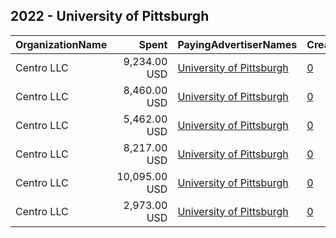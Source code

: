 ## 2022 - University of Pittsburgh 
|OrganizationName|Spent|PayingAdvertiserNames|CreativeUrls|Impressions|Genders|AgeBrackets|CountryCodes|BillingAddresses|CandidateBallotInformation|
|:---|---:|:---|:---|---:|:---|:---|:---|:---|:---|
|Centro LLC|9,234.00 USD|[University of Pittsburgh](2022/University_of_Pittsburgh.md)|[0](https://www.snap.com/political-ads/asset/7257ea76a20206e99fa267b997645c9ff1b7a032796cf3d728ab725d733ee970?mediaType=jpg)|3,230,621||18-34|united states|"11 E. Madison Ave. 6th Floor,,,Chicago,60602,US"||
|Centro LLC|8,460.00 USD|[University of Pittsburgh](2022/University_of_Pittsburgh.md)|[0](https://www.snap.com/political-ads/asset/33d38ff2c63c82a91080cb0ad326468f90017f7c00b9b6b32ec5e02eac6441e3?mediaType=jpg)|2,941,984||18-34|united states|"11 E. Madison Ave. 6th Floor,,,Chicago,60602,US"||
|Centro LLC|5,462.00 USD|[University of Pittsburgh](2022/University_of_Pittsburgh.md)|[0](https://www.snap.com/political-ads/asset/b3c2fac29f87ed18343072f7ff8b2442973d055666f51a434f816af50e0954d1?mediaType=jpg)|2,051,322||18-34|united states|"11 E. Madison Ave. 6th Floor,,,Chicago,60602,US"||
|Centro LLC|8,217.00 USD|[University of Pittsburgh](2022/University_of_Pittsburgh.md)|[0](https://www.snap.com/political-ads/asset/1afb237113f948ed5c1ae8be7d21c0fb026dd5e0d127f1b2e690c5bcd6e2c7df?mediaType=jpg)|2,859,664||18-34|united states|"11 E. Madison Ave. 6th Floor,,,Chicago,60602,US"||
|Centro LLC|10,095.00 USD|[University of Pittsburgh](2022/University_of_Pittsburgh.md)|[0](https://www.snap.com/political-ads/asset/59cee2c1d93f8661d1c44aaa08b58b6a3cd2dbdaf4f3de0bc0945953eb7d5d31?mediaType=jpg)|3,532,428||18-34|united states|"11 E. Madison Ave. 6th Floor,,,Chicago,60602,US"||
|Centro LLC|2,973.00 USD|[University of Pittsburgh](2022/University_of_Pittsburgh.md)|[0](https://www.snap.com/political-ads/asset/4395b5332b2fc76f9b110ba12ad0823c0ad0e6f04e023e8d08c035544d6c4bc9?mediaType=jpg)|913,102||18-34|united states|"11 E. Madison Ave. 6th Floor,,,Chicago,60602,US"||
